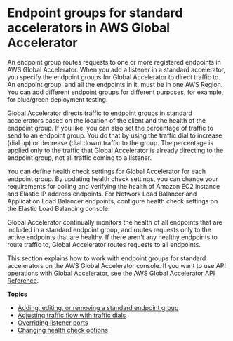 # Endpoint groups for standard accelerators in AWS Global Accelerator<a name="about-endpoint-groups"></a>

An endpoint group routes requests to one or more registered endpoints in AWS Global Accelerator\. When you add a listener in a standard accelerator, you specify the endpoint groups for Global Accelerator to direct traffic to\. An endpoint group, and all the endpoints in it, must be in one AWS Region\. You can add different endpoint groups for different purposes, for example, for blue/green deployment testing\.

Global Accelerator directs traffic to endpoint groups in standard accelerators based on the location of the client and the health of the endpoint group\. If you like, you can also set the percentage of traffic to send to an endpoint group\. You do that by using the traffic dial to increase \(dial up\) or decrease \(dial down\) traffic to the group\. The percentage is applied only to the traffic that Global Accelerator is already directing to the endpoint group, not all traffic coming to a listener\. 

You can define health check settings for Global Accelerator for each endpoint group\. By updating health check settings, you can change your requirements for polling and verifying the health of Amazon EC2 instance and Elastic IP address endpoints\. For Network Load Balancer and Application Load Balancer endpoints, configure health check settings on the Elastic Load Balancing console\. 

Global Accelerator continually monitors the health of all endpoints that are included in a standard endpoint group, and routes requests only to the active endpoints that are healthy\. If there aren't any healthy endpoints to route traffic to, Global Accelerator routes requests to all endpoints\.

This section explains how to work with endpoint groups for standard accelerators on the AWS Global Accelerator console\. If you want to use API operations with Global Accelerator, see the [ AWS Global Accelerator API Reference](https://docs.aws.amazon.com/global-accelerator/latest/api/Welcome.html)\.

**Topics**
+ [Adding, editing, or removing a standard endpoint group](about-endpoint-groups.create-endpoint-group.md)
+ [Adjusting traffic flow with traffic dials](about-endpoint-groups-traffic-dial.md)
+ [Overriding listener ports](about-endpoint-groups-port-override.md)
+ [Changing health check options](about-endpoint-groups-health-check-options.md)